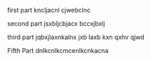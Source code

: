 first part
kncljacnl
cjwebclnc

second part
jsxbljcbjacx
bccxjbxlj

third part
jqbxjlaxnkalnx
jxb laxb kxn
qxhv qjwd




Fifth Part
dnlkcnlkcmcenlkcnkacna
